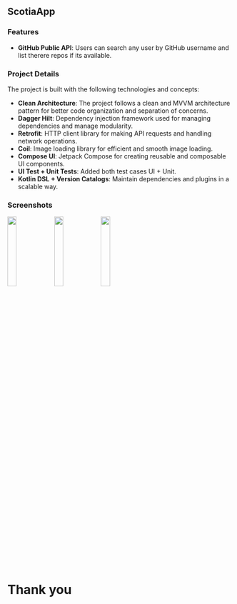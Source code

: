 ## ScotiaApp

### Features

- **GitHub Public API**: Users can search any user by GitHub username and list therere repos if its available. 

### Project Details

The project is built with the following technologies and concepts:

- **Clean Architecture**: The project follows a clean and MVVM architecture pattern for better code organization and separation of concerns.
- **Dagger Hilt**: Dependency injection framework used for managing dependencies and manage modularity.
- **Retrofit**: HTTP client library for making API requests and handling network operations.
- **Coil**: Image loading library for efficient and smooth image loading.
- **Compose UI**: Jetpack Compose for creating reusable and composable UI components.
- **UI Test + Unit Tests**: Added both test cases UI + Unit.
- **Kotlin DSL + Version Catalogs**: Maintain dependencies and plugins in a scalable way.

### Screenshots
<img src="https://github.com/urv1388/ScotiaApp/assets/61481357/f694ece4-d6a4-4fa5-b139-40b4bf5535e9" width=20% height=20%>
<img src="https://github.com/urv1388/ScotiaApp/assets/61481357/9b7eacb4-6be1-48a8-97d9-488b6e3d0a38" width=20% height=20%>
<img src="https://github.com/urv1388/ScotiaApp/assets/61481357/6442cfb2-80d9-4b59-80ec-c5d0d5efe0b4" width=20% height=20%>



# Thank you

